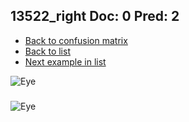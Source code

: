 ## 13522_right Doc: 0 Pred: 2
- [Back to confusion matrix](https://github.com/juliandewit/kaggle_retinopathy/blob/master/matrix.md)
- [Back to list](https://github.com/juliandewit/kaggle_retinopathy/blob/master/lists/02/list.md)
- [Next example in list](https://github.com/juliandewit/kaggle_retinopathy/blob/master/lists/02/13/13530_left.md)

![Eye](https://retinopaty.blob.core.windows.net/size1024/13522_right_0.jpeg)

### 

![Eye]()
